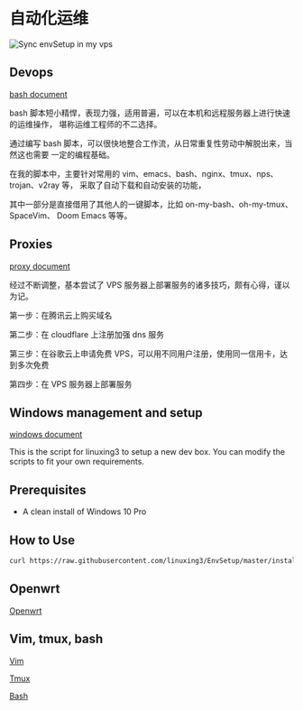# 自动化运维

![Sync envSetup in my vps](https://github.com/linuxing3/EnvSetup/workflows/Sync%20envSetup%20in%20my%20vps/badge.svg)

## Devops

[bash document](/EnvSetup/automatic-devops-with-bash)

bash 脚本短小精悍，表现力强，适用普遍，可以在本机和远程服务器上进行快速的运维操作，
堪称运维工程师的不二选择。

通过编写 bash 脚本，可以很快地整合工作流，从日常重复性劳动中解脱出来，当然这也需要
一定的编程基础。

在我的脚本中，主要针对常用的 vim、emacs、bash、nginx、tmux、nps、trojan、v2ray 等，
采取了自动下载和自动安装的功能，

其中一部分是直接借用了其他人的一键脚本，比如 on-my-bash、oh-my-tmux、SpaceVim、
Doom Emacs 等等。

## Proxies

[proxy document](/EnvSetup/vps-management-style)

经过不断调整，基本尝试了 VPS 服务器上部署服务的诸多技巧，颇有心得，谨以为记。

第一步：在腾讯云上购买域名

第二步：在 cloudflare 上注册加强 dns 服务

第三步：在谷歌云上申请免费 VPS，可以用不同用户注册，使用同一信用卡，达到多次免费

第四步：在 VPS 服务器上部署服务

## Windows management and setup

[windows document](/EnvSetup/windows-management-style)

This is the script for linuxing3 to setup a new dev box. You can modify the
scripts to fit your own requirements.

## Prerequisites

- A clean install of Windows 10 Pro

## How to Use

```bash
curl https://raw.githubusercontent.com/linuxing3/EnvSetup/master/install.sh >> env-setup.sh | chmod +x env-setup.sh | ./env-setup --install
```

## Openwrt

[Openwrt ](/EnvSetup/openwrt-management-style)

## Vim, tmux, bash

[Vim ](/EnvSetup/vim-cheatsheet)

[Tmux](/EnvSetup/tmux-cheatsheet)

[Bash](/EnvSetup/bash-cheatsheet)
